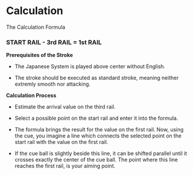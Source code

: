 # Calculation

The Calculation Formula

### START RAIL - 3rd RAIL = 1st RAIL

**Prerequisites of the Stroke**

* The Japanese System is played above center without English.

* The stroke should be executed as standard stroke, meaning neither extremly smooth nor attacking.

[](../../files/J03.jpg)

**Calculation Process**

* Estimate the arrival value on the third rail.

* Select a possible point on the start rail and enter it into the formula.

* The formula brings the result for the value on the first rail. Now, using the cue, you imagine a line which connects the selected point on the start rail with the value on the first rail.

* If the cue ball is slightly beside this line, it can be shifted parallel until it crosses exactly the center of the cue ball. The point where this line reaches the first rail, is your aiming point.
